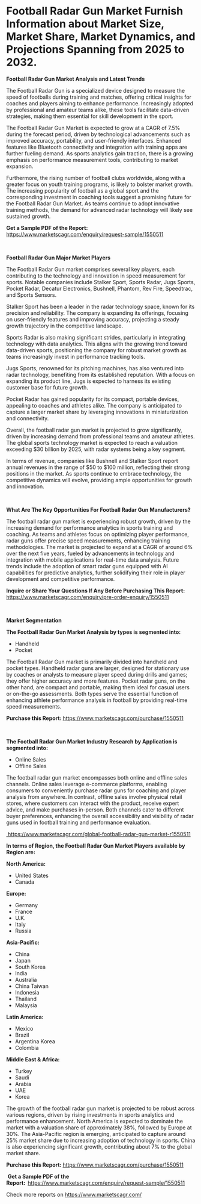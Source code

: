 <p><h1>Football Radar Gun Market Furnish Information about Market Size, Market Share, Market Dynamics, and Projections Spanning from 2025 to 2032.</h1></p><p><strong>Football Radar Gun Market Analysis and Latest Trends</strong></p>
<p><p>The Football Radar Gun is a specialized device designed to measure the speed of footballs during training and matches, offering critical insights for coaches and players aiming to enhance performance. Increasingly adopted by professional and amateur teams alike, these tools facilitate data-driven strategies, making them essential for skill development in the sport.</p><p>The Football Radar Gun Market is expected to grow at a CAGR of 7.5% during the forecast period, driven by technological advancements such as improved accuracy, portability, and user-friendly interfaces. Enhanced features like Bluetooth connectivity and integration with training apps are further fueling demand. As sports analytics gain traction, there is a growing emphasis on performance measurement tools, contributing to market expansion.</p><p>Furthermore, the rising number of football clubs worldwide, along with a greater focus on youth training programs, is likely to bolster market growth. The increasing popularity of football as a global sport and the corresponding investment in coaching tools suggest a promising future for the Football Radar Gun Market. As teams continue to adopt innovative training methods, the demand for advanced radar technology will likely see sustained growth.</p></p>
<p><strong>Get a Sample PDF of the Report:&nbsp;</strong> <a href="https://www.marketscagr.com/enquiry/request-sample/1550511?utm_campaign=2276&utm_medium=2&utm_source=Github&utm_content=ia&utm_term=06022025&utm_id=football-radar-gun">https://www.marketscagr.com/enquiry/request-sample/1550511</a></p>
<p>&nbsp;</p>
<p><strong>Football Radar Gun Major Market Players</strong></p>
<p><p>The Football Radar Gun market comprises several key players, each contributing to the technology and innovation in speed measurement for sports. Notable companies include Stalker Sport, Sports Radar, Jugs Sports, Pocket Radar, Decatur Electronics, Bushnell, Phantom, Rev Fire, Speedtrac, and Sports Sensors.</p><p>Stalker Sport has been a leader in the radar technology space, known for its precision and reliability. The company is expanding its offerings, focusing on user-friendly features and improving accuracy, projecting a steady growth trajectory in the competitive landscape.</p><p>Sports Radar is also making significant strides, particularly in integrating technology with data analytics. This aligns with the growing trend toward data-driven sports, positioning the company for robust market growth as teams increasingly invest in performance tracking tools.</p><p>Jugs Sports, renowned for its pitching machines, has also ventured into radar technology, benefiting from its established reputation. With a focus on expanding its product line, Jugs is expected to harness its existing customer base for future growth.</p><p>Pocket Radar has gained popularity for its compact, portable devices, appealing to coaches and athletes alike. The company is anticipated to capture a larger market share by leveraging innovations in miniaturization and connectivity.</p><p>Overall, the football radar gun market is projected to grow significantly, driven by increasing demand from professional teams and amateur athletes. The global sports technology market is expected to reach a valuation exceeding $30 billion by 2025, with radar systems being a key segment.</p><p>In terms of revenue, companies like Bushnell and Stalker Sport report annual revenues in the range of $50 to $100 million, reflecting their strong positions in the market. As sports continue to embrace technology, the competitive dynamics will evolve, providing ample opportunities for growth and innovation.</p></p>
<p>&nbsp;</p>
<p><strong>What Are The Key Opportunities For Football Radar Gun Manufacturers?</strong></p>
<p><p>The football radar gun market is experiencing robust growth, driven by the increasing demand for performance analytics in sports training and coaching. As teams and athletes focus on optimizing player performance, radar guns offer precise speed measurements, enhancing training methodologies. The market is projected to expand at a CAGR of around 6% over the next five years, fueled by advancements in technology and integration with mobile applications for real-time data analysis. Future trends include the adoption of smart radar guns equipped with AI capabilities for predictive analytics, further solidifying their role in player development and competitive performance.</p></p>
<p><strong>Inquire or Share Your Questions If Any Before Purchasing This Report:</strong> <a href="https://www.marketscagr.com/enquiry/pre-order-enquiry/1550511?utm_campaign=2276&utm_medium=2&utm_source=Github&utm_content=ia&utm_term=06022025&utm_id=football-radar-gun">https://www.marketscagr.com/enquiry/pre-order-enquiry/1550511</a></p>
<p>&nbsp;</p>
<p><strong>Market Segmentation</strong></p>
<p><strong>The Football Radar Gun Market Analysis by types is segmented into:</strong></p>
<p><ul><li>Handheld</li><li>Pocket</li></ul></p>
<p><p>The Football Radar Gun market is primarily divided into handheld and pocket types. Handheld radar guns are larger, designed for stationary use by coaches or analysts to measure player speed during drills and games; they offer higher accuracy and more features. Pocket radar guns, on the other hand, are compact and portable, making them ideal for casual users or on-the-go assessments. Both types serve the essential function of enhancing athlete performance analysis in football by providing real-time speed measurements.</p></p>
<p><strong>Purchase this Report:&nbsp;</strong><a href="https://www.marketscagr.com/purchase/1550511?utm_campaign=2276&utm_medium=2&utm_source=Github&utm_content=ia&utm_term=06022025&utm_id=football-radar-gun">https://www.marketscagr.com/purchase/1550511</a></p>
<p>&nbsp;</p>
<p><strong>The Football Radar Gun Market Industry Research by Application is segmented into:</strong></p>
<p><ul><li>Online Sales</li><li>Offline Sales</li></ul></p>
<p><p>The football radar gun market encompasses both online and offline sales channels. Online sales leverage e-commerce platforms, enabling consumers to conveniently purchase radar guns for coaching and player analysis from anywhere. In contrast, offline sales involve physical retail stores, where customers can interact with the product, receive expert advice, and make purchases in-person. Both channels cater to different buyer preferences, enhancing the overall accessibility and visibility of radar guns used in football training and performance evaluation.</p></p>
<p><a href="https://www.marketscagr.com/global-football-radar-gun-market-r1550511?utm_campaign=2276&utm_medium=2&utm_source=Github&utm_content=ia&utm_term=06022025&utm_id=football-radar-gun">&nbsp;https://www.marketscagr.com/global-football-radar-gun-market-r1550511</a></p>
<p><strong>In terms of Region, the Football Radar Gun Market Players available by Region are:</strong></p>
<p>
    <p> <strong> North America: </strong>
        <ul>
            <li>United States</li>
            <li>Canada</li>
        </ul>
        </p> 
    <p> <strong> Europe: </strong>
        <ul>
            <li>Germany</li>
            <li>France</li>
            <li>U.K.</li>
            <li>Italy</li>
            <li>Russia</li>
        </ul>
        </p> 
    <p> <strong> Asia-Pacific: </strong>
        <ul>
            <li>China</li>
            <li>Japan</li>
            <li>South Korea</li>
            <li>India</li>
            <li>Australia</li>
            <li>China Taiwan</li>
            <li>Indonesia</li>
            <li>Thailand</li>
            <li>Malaysia</li>
        </ul>
        </p> 
    <p> <strong> Latin America: </strong>
        <ul>
            <li>Mexico</li>
            <li>Brazil</li>
            <li>Argentina Korea</li>
            <li>Colombia</li>
        </ul>
        </p> 
    <p> <strong> Middle East & Africa: </strong>
        <ul>
            <li>Turkey</li>
            <li>Saudi</li>
            <li>Arabia</li>
            <li>UAE</li>
            <li>Korea</li>
        </ul>
    </p>
    </p>
<p><p>The growth of the football radar gun market is projected to be robust across various regions, driven by rising investments in sports analytics and performance enhancement. North America is expected to dominate the market with a valuation share of approximately 38%, followed by Europe at 30%. The Asia-Pacific region is emerging, anticipated to capture around 25% market share due to increasing adoption of technology in sports. China is also experiencing significant growth, contributing about 7% to the global market share.</p></p>
<p><strong>Purchase this Report: </strong><a href="https://www.marketscagr.com/purchase/1550511?utm_campaign=2276&utm_medium=2&utm_source=Github&utm_content=ia&utm_term=06022025&utm_id=football-radar-gun">https://www.marketscagr.com/purchase/1550511</a></p>
<p>&nbsp;<strong>Get a Sample PDF of the Report:&nbsp;&nbsp;</strong><a href="https://www.marketscagr.com/enquiry/request-sample/1550511?utm_campaign=2276&utm_medium=2&utm_source=Github&utm_content=ia&utm_term=06022025&utm_id=football-radar-gun">https://www.marketscagr.com/enquiry/request-sample/1550511</a></p>
<p><strong></strong></p>
<p>Check more reports on <a href="https://www.marketscagr.com/?utm_campaign=2276&utm_medium=2&utm_source=Github&utm_content=ia&utm_term=06022025&utm_id=football-radar-gun">https://www.marketscagr.com/</a></p>